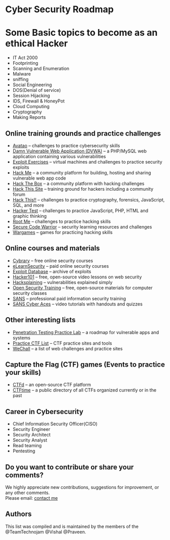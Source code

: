 # Cyber Security Roadmap
# Some Basic topics to become as an ethical Hacker

* IT Act 2000
* Footprinting
* Scanning and Enumeration
* Malware
* sniffing
* Social Engineering
* DOS(Denial of service)
* Session Hijacking
* IDS, Firewall & HoneyPot
* Cloud Computing
* Cryptography
* Making Reports


## Online training grounds and practice challenges

* [Avatao](https://avatao.com/) – challenges to practice cybersecurity skills
* [Damn Vulnerable Web Application (DVWA)](http://www.dvwa.co.uk/) – a PHP/MySQL web application containing various vulnerabilities
* [Exploit Exercises](https://exploit-exercises.com/) – virtual machines and challenges to practice security exploits
* [Hack Me](https://hack.me/) – a community platform for building, hosting and sharing vulnerable web app code
* [Hack The Box](https://www.hackthebox.eu/) – a community platform with hacking challenges
* [Hack This Site](https://www.hackthissite.org/) – training ground for hackers including a community forum
* [Hack This!!](https://www.hackthis.co.uk/) – challenges to practice cryptography, forensics, JavaScript, SQL, and more
* [Hacker Test](http://www.hackertest.net/) – challenges to practice JavaScript, PHP, HTML and graphic thinking
* [Root Me](https://www.root-me.org) – challenges to practice hacking skills
* [Secure Code Warrior](https://portal.securecodewarrior.com/#/intro-splash) – security learning resources and challenges
* [Wargames](http://overthewire.org/wargames/) – games for practicing hacking skills

## Online courses and materials

* [Cybrary](https://www.cybrary.it/) – free online security courses
* [eLearnSecurity](https://www.elearnsecurity.com/) – paid online security courses
* [Exploit Database](https://www.exploit-db.com/) – archive of exploits
* [Hacker101](https://www.hacker101.com/) – free, open-source video lessons on web security
* [Hacksplaining](https://www.hacksplaining.com/lessons) – vulnerabilities explained simply
* [Open Security Training](http://www.opensecuritytraining.info/) – free, open-source materials for computer security classes
* [SANS](https://www.sans.org/) – professional paid information security training
* [SANS Cyber Aces](https://tutorials.cyberaces.org/) – video tutorials with handouts and quizzes

## Other interesting lists

* [Penetration Testing Practice Lab](http://www.amanhardikar.com/mindmaps/PracticeUrls.html) – a roadmap for vulnerable apps and systems
* [Practice CTF List](http://captf.com/practice-ctf/) – CTF practice sites and tools
* [WeChall](https://www.wechall.net/active_sites) – a list of web challenges and practice sites

## Capture the Flag (CTF) games (Events to practice your skills)

* [CTFd](https://ctfd.io/) – an open-source CTF platform
* [CTFtime](https://ctftime.org/) – a public directory of all CTFs organized currently or in the past

## Career in Cybersecurity

* Chief Information Security Officer(CISO)
* Security Engineer
* Security Architect
* Security Analyst
* Read teaming
* Pentesting


## Do you want to contribute or share your comments?

We highly appreciate new contributions, suggestions for improvement, or any other comments.  
Please email: [contact me](mailto:vishalkumar770@rocketmail.com)

## Authors

This list was compiled and is maintained by the members of the @TeamTechnojam @Vishal @Praveen.



